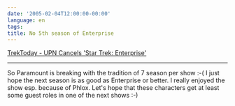 ```yaml
---
date: '2005-02-04T12:00:00-00:00'
language: en
tags:
title: No 5th season of Enterprise
---
```



<a href="http://www.trektoday.com/news/020205_04.shtml">TrekToday - UPN Cancels 'Star Trek: Enterprise'</a>

-------------------------------



So Paramount is breaking with the tradition of 7 season per show :-( I just hope the next season is as good as Enterprise or better. I really enjoyed the show esp. because of Phlox. Let's hope that these characters get at least some guest roles in one of the next shows :-)